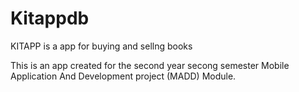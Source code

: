 # Kitappdb

KITAPP is a app for buying and sellng books 

This is an app created for the second year secong semester 
Mobile Application And Development project  (MADD) Module.

